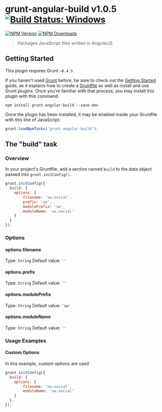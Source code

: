 # grunt-angular-build v1.0.5 [![Build Status: Windows](https://ci.appveyor.com/api/projects/status/8167g52uosfrdom1/branch/master?svg=true)](https://ci.appveyor.com/project/gruntjs/grunt-angular-build/branch/master)
[![NPM Version][npm-image]][npm-url]
[![NPM Downloads][downloads-image]][downloads-url]

> Packages JavaScript files written in AngularJS

## Getting Started
This plugin requires Grunt `~0.4.5`

If you haven't used [Grunt](http://gruntjs.com/) before, be sure to check out the [Getting Started](http://gruntjs.com/getting-started) guide, as it explains how to create a [Gruntfile](http://gruntjs.com/sample-gruntfile) as well as install and use Grunt plugins. Once you're familiar with that process, you may install this plugin with this command:

```shell
npm install grunt-angular-build --save-dev
```

Once the plugin has been installed, it may be enabled inside your Gruntfile with this line of JavaScript:

```js
grunt.loadNpmTasks('grunt-angular-build');
```

## The "build" task

### Overview
In your project's Gruntfile, add a section named `build` to the data object passed into `grunt.initConfig()`.

```js
grunt.initConfig({
  build: {
    options: {
        filename: 'sw-social',
        prefix: 'sw',
        modulePrefix: 'sw',
        moduleName: 'sw.social'
    }  
  }
});
```

### Options

#### options.filename
Type: `String`
Default value: `''`


#### options.prefix
Type: `String`
Default value: `''`


#### options.modulePrefix
Type: `String`
Default value: `'sw'`

#### options.moduleName
Type: `String`
Default value: `''`

### Usage Examples

#### Custom Options
In this example, custom options are used

```js
grunt.initConfig({
  build: {
    options: {
        filename: 'sw-social',
        moduleName: 'sw.social'
    }     
  },
});
```

[npm-image]: https://img.shields.io/npm/v/grunt-angular-build.svg
[npm-url]: https://npmjs.org/package/grunt-angular-build
[downloads-image]: https://img.shields.io/npm/dm/grunt-angular-build.svg
[downloads-url]: https://npmjs.org/package/grunt-angular-build